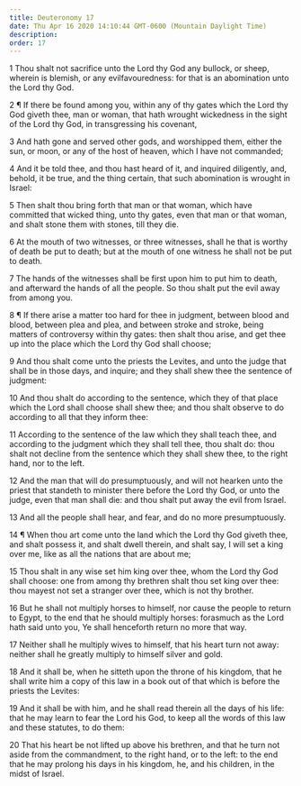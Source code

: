 ```yaml
---
title: Deuteronomy 17
date: Thu Apr 16 2020 14:10:44 GMT-0600 (Mountain Daylight Time)
description: 
order: 17
---
```


<p>
  1 Thou shalt not sacrifice unto the Lord thy God any bullock, or sheep,
  wherein is blemish, or any evilfavouredness: for that is an abomination unto
  the Lord thy God.
</p>
<p>
  2 &#xB6; If there be found among you, within any of thy gates which the Lord
  thy God giveth thee, man or woman, that hath wrought wickedness in the sight
  of the Lord thy God, in transgressing his covenant,
</p>
<p>
  3 And hath gone and served other gods, and worshipped them, either the sun, or
  moon, or any of the host of heaven, which I have not commanded;
</p>
<p>
  4 And it be told thee, and thou hast heard of it, and inquired diligently,
  and, behold, it be true, and the thing certain, that such abomination is
  wrought in Israel:
</p>
<p>
  5 Then shalt thou bring forth that man or that woman, which have committed
  that wicked thing, unto thy gates, even that man or that woman, and shalt
  stone them with stones, till they die.
</p>
<p>
  6 At the mouth of two witnesses, or three witnesses, shall he that is worthy
  of death be put to death; but at the mouth of one witness he shall not be put
  to death.
</p>
<p>
  7 The hands of the witnesses shall be first upon him to put him to death, and
  afterward the hands of all the people. So thou shalt put the evil away from
  among you.
</p>
<p>
  8 &#xB6; If there arise a matter too hard for thee in judgment, between blood
  and blood, between plea and plea, and between stroke and stroke, being matters
  of controversy within thy gates: then shalt thou arise, and get thee up into
  the place which the Lord thy God shall choose;
</p>
<p>
  9 And thou shalt come unto the priests the Levites, and unto the judge that
  shall be in those days, and inquire; and they shall shew thee the sentence of
  judgment:
</p>
<p>
  10 And thou shalt do according to the sentence, which they of that place which
  the Lord shall choose shall shew thee; and thou shalt observe to do according
  to all that they inform thee:
</p>
<p>
  11 According to the sentence of the law which they shall teach thee, and
  according to the judgment which they shall tell thee, thou shalt do: thou
  shalt not decline from the sentence which they shall shew thee, to the right
  hand, nor to the left.
</p>
<p>
  12 And the man that will do presumptuously, and will not hearken unto the
  priest that standeth to minister there before the Lord thy God, or unto the
  judge, even that man shall die: and thou shalt put away the evil from Israel.
</p>
<p>
  13 And all the people shall hear, and fear, and do no more presumptuously.
</p>
<p>
  14 &#xB6; When thou art come unto the land which the Lord thy God giveth thee,
  and shalt possess it, and shalt dwell therein, and shalt say, I will set a
  king over me, like as all the nations that are about me;
</p>
<p>
  15 Thou shalt in any wise set him king over thee, whom the Lord thy God shall
  choose: one from among thy brethren shalt thou set king over thee: thou mayest
  not set a stranger over thee, which is not thy brother.
</p>
<p>
  16 But he shall not multiply horses to himself, nor cause the people to return
  to Egypt, to the end that he should multiply horses: forasmuch as the Lord
  hath said unto you, Ye shall henceforth return no more that way.
</p>
<p>
  17 Neither shall he multiply wives to himself, that his heart turn not away:
  neither shall he greatly multiply to himself silver and gold.
</p>
<p>
  18 And it shall be, when he sitteth upon the throne of his kingdom, that he
  shall write him a copy of this law in a book out of that which is before the
  priests the Levites:
</p>
<p>
  19 And it shall be with him, and he shall read therein all the days of his
  life: that he may learn to fear the Lord his God, to keep all the words of
  this law and these statutes, to do them:
</p>
<p>
  20 That his heart be not lifted up above his brethren, and that he turn not
  aside from the commandment, to the right hand, or to the left: to the end that
  he may prolong his days in his kingdom, he, and his children, in the midst of
  Israel.
</p>
